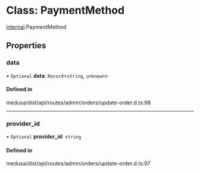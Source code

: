 # Class: PaymentMethod

[internal](../modules/internal-12.md).PaymentMethod

## Properties

### data

• `Optional` **data**: `Record`<`string`, `unknown`\>

#### Defined in

medusa/dist/api/routes/admin/orders/update-order.d.ts:98

___

### provider\_id

• `Optional` **provider\_id**: `string`

#### Defined in

medusa/dist/api/routes/admin/orders/update-order.d.ts:97
